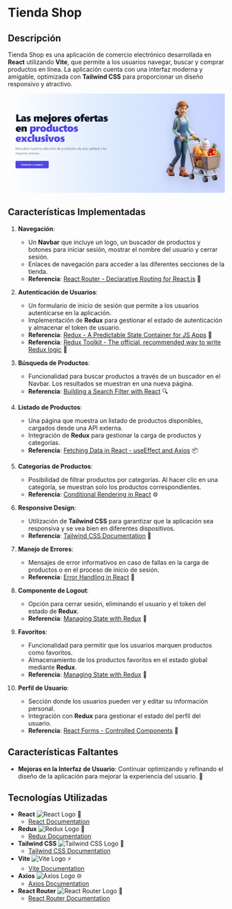 # Tienda Shop

## Descripción
Tienda Shop es una aplicación de comercio electrónico desarrollada en **React** utilizando **Vite**, que permite a los usuarios navegar, buscar y comprar productos en línea. La aplicación cuenta con una interfaz moderna y amigable, optimizada con **Tailwind CSS** para proporcionar un diseño responsivo y atractivo.

![Vista previa del proyecto](./public/Tienda-Shop-Curso-12-02-2024_08_34_PM.png)

## Características Implementadas

1. **Navegación**:
   - Un **Navbar** que incluye un logo, un buscador de productos y botones para iniciar sesión, mostrar el nombre del usuario y cerrar sesión.
   - Enlaces de navegación para acceder a las diferentes secciones de la tienda.
   - **Referencia**: [React Router - Declarative Routing for React.js](https://reactrouter.com/en/main) 🔗

2. **Autenticación de Usuarios**:
   - Un formulario de inicio de sesión que permite a los usuarios autenticarse en la aplicación.
   - Implementación de **Redux** para gestionar el estado de autenticación y almacenar el token de usuario.
   - **Referencia**: [Redux - A Predictable State Container for JS Apps](https://redux.js.org/introduction/getting-started) 🔗
   - **Referencia**: [Redux Toolkit - The official, recommended way to write Redux logic](https://redux-toolkit.js.org/introduction/getting-started) 🔗

3. **Búsqueda de Productos**:
   - Funcionalidad para buscar productos a través de un buscador en el Navbar. Los resultados se muestran en una nueva página.
   - **Referencia**: [Building a Search Filter with React](https://www.freecodecamp.org/news/how-to-create-a-simple-search-filter-in-react/) 🔍

4. **Listado de Productos**:
   - Una página que muestra un listado de productos disponibles, cargados desde una API externa.
   - Integración de **Redux** para gestionar la carga de productos y categorías.
   - **Referencia**: [Fetching Data in React - useEffect and Axios](https://reactjs.org/docs/faq-ajax.html) 📦

5. **Categorías de Productos**:
   - Posibilidad de filtrar productos por categorías. Al hacer clic en una categoría, se muestran solo los productos correspondientes.
   - **Referencia**: [Conditional Rendering in React](https://reactjs.org/docs/conditional-rendering.html) ⚙️

6. **Responsive Design**:
   - Utilización de **Tailwind CSS** para garantizar que la aplicación sea responsiva y se vea bien en diferentes dispositivos.
   - **Referencia**: [Tailwind CSS Documentation](https://tailwindcss.com/docs) 📐

7. **Manejo de Errores**:
   - Mensajes de error informativos en caso de fallas en la carga de productos o en el proceso de inicio de sesión.
   - **Referencia**: [Error Handling in React](https://reactjs.org/docs/error-boundaries.html) 🚨

8. **Componente de Logout**:
   - Opción para cerrar sesión, eliminando el usuario y el token del estado de **Redux**.
   - **Referencia**: [Managing State with Redux](https://redux.js.org/tutorials/overview) 🔄

9. **Favoritos**:
   - Funcionalidad para permitir que los usuarios marquen productos como favoritos.
   - Almacenamiento de los productos favoritos en el estado global mediante **Redux**.
   - **Referencia**: [Managing State with Redux](https://redux.js.org/tutorials/overview) 🔄

10. **Perfil de Usuario**:
    - Sección donde los usuarios pueden ver y editar su información personal.
    - Integración con **Redux** para gestionar el estado del perfil del usuario.
    - **Referencia**: [React Forms - Controlled Components](https://reactjs.org/docs/forms.html) 📝

## Características Faltantes
- **Mejoras en la Interfaz de Usuario**: Continuar optimizando y refinando el diseño de la aplicación para mejorar la experiencia del usuario. 🎨

## Tecnologías Utilizadas
- **React** ![React Logo](https://img.shields.io/badge/-React-61DAFB?logo=react&logoColor=white) 📖
  - [React Documentation](https://reactjs.org/docs/getting-started.html)
- **Redux** ![Redux Logo](https://img.shields.io/badge/-Redux-764ABC?logo=redux&logoColor=white) 📘
  - [Redux Documentation](https://redux.js.org/introduction/getting-started)
- **Tailwind CSS** ![Tailwind CSS Logo](https://img.shields.io/badge/-Tailwind%20CSS-06B6D4?logo=tailwindcss&logoColor=white) 🎨
  - [Tailwind CSS Documentation](https://tailwindcss.com/docs)
- **Vite** ![Vite Logo](https://img.shields.io/badge/-Vite-646CFF?logo=vite&logoColor=white) ⚡
  - [Vite Documentation](https://vitejs.dev/)
- **Axios** ![Axios Logo](https://img.shields.io/badge/-Axios-5A29E5?logo=axios&logoColor=white) 🌐
  - [Axios Documentation](https://axios-http.com/)
- **React Router** ![React Router Logo](https://img.shields.io/badge/-React%20Router-CA4245?logo=react-router&logoColor=white) 🔗
  - [React Router Documentation](https://reactrouter.com/en/main)

